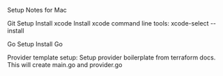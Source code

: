 
Setup Notes for Mac

Git Setup
Install xcode
Install xcode command line tools:
    xcode-select --install

Go Setup
Install Go

Provider template setup:
Setup provider boilerplate from terraform docs. This will create main.go and provider.go

